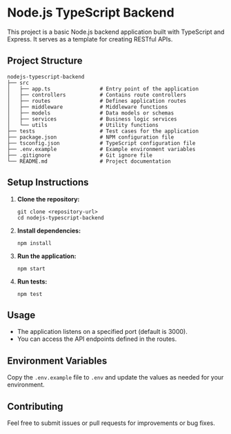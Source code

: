 # Node.js TypeScript Backend

This project is a basic Node.js backend application built with TypeScript and Express. It serves as a template for creating RESTful APIs.

## Project Structure

```
nodejs-typescript-backend
├── src
│   ├── app.ts                # Entry point of the application
│   ├── controllers           # Contains route controllers
│   ├── routes                # Defines application routes
│   ├── middleware            # Middleware functions
│   ├── models                # Data models or schemas
│   ├── services              # Business logic services
│   └── utils                 # Utility functions
├── tests                     # Test cases for the application
├── package.json              # NPM configuration file
├── tsconfig.json             # TypeScript configuration file
├── .env.example              # Example environment variables
├── .gitignore                # Git ignore file
└── README.md                 # Project documentation
```

## Setup Instructions

1. **Clone the repository:**
   ```
   git clone <repository-url>
   cd nodejs-typescript-backend
   ```

2. **Install dependencies:**
   ```
   npm install
   ```

3. **Run the application:**
   ```
   npm start
   ```

4. **Run tests:**
   ```
   npm test
   ```

## Usage

- The application listens on a specified port (default is 3000).
- You can access the API endpoints defined in the routes.

## Environment Variables

Copy the `.env.example` file to `.env` and update the values as needed for your environment.

## Contributing

Feel free to submit issues or pull requests for improvements or bug fixes.